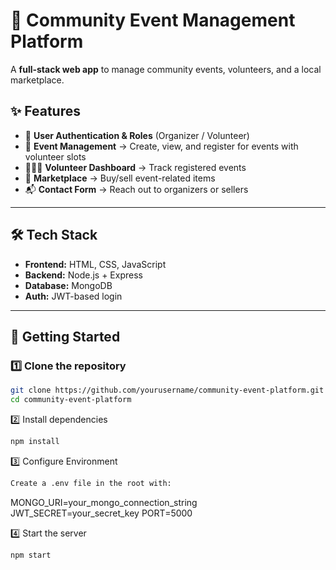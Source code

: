 # 🌟 Community Event Management Platform  

A **full-stack web app** to manage community events, volunteers, and a local marketplace.  

## ✨ Features  
- 🔐 **User Authentication & Roles** (Organizer / Volunteer)  
- 📅 **Event Management** → Create, view, and register for events with volunteer slots  
- 🧑‍🤝‍🧑 **Volunteer Dashboard** → Track registered events  
- 🛒 **Marketplace** → Buy/sell event-related items  
- 📬 **Contact Form** → Reach out to organizers or sellers  

---

## 🛠️ Tech Stack  
- **Frontend:** HTML, CSS, JavaScript  
- **Backend:** Node.js + Express  
- **Database:** MongoDB  
- **Auth:** JWT-based login  

---

## 🚀 Getting Started  

### 1️⃣ Clone the repository  
```bash
git clone https://github.com/yourusername/community-event-platform.git
cd community-event-platform
```
2️⃣ Install dependencies
```bash
npm install
```
3️⃣ Configure Environment
```bash
Create a .env file in the root with:
```
MONGO_URI=your_mongo_connection_string
JWT_SECRET=your_secret_key
PORT=5000

4️⃣ Start the server
```bash
npm start
